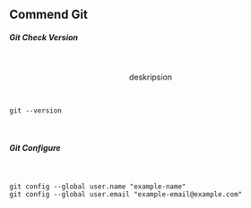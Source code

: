 ## Commend Git 

##### Git Check Version

<br>

<p align = "center"> deskripsion </p>

<br>

```git
git --version
```

<br>

##### Git Configure

<br>

```git
git config --global user.name "example-name"
git config --global user.email "example-email@example.com"
```

